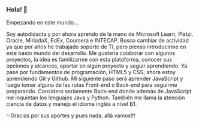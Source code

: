 ### Hola! 👋
Empezando en este mundo...</p>
Soy autodidacta y por ahora aprendo de la mano de Microsoft Learn, Platzi, Oracle, MiriadaX, EdEx, Coursera e INTECAP.
Busco cambiar de actividad ya que por años he trabajado soporte de TI, pero pienso introducirme en este basto mundo del desarrollo.
Me gustaría colaborar con algunos proyectos, la idea es familizarme con esta plataforma, conocer sus opciones y alcances, aportar en algún proyecto y seguir aprendiendo.
Ya pasé por fundamentos de programación, HTML5 y CSS; ahora estoy aprendiendo Git y Github. Mi siguiente paso será aprender JavaScript y luego tomar alguna de las rutas Front-end o Back-end para seguirme preparando. Considero seriamente Back-end donde además de JavaScript me inquietan los lenguajes Java y Python. También me llama la atención ciencia de datos y manejo el idioma inglés a nivel B1.</p>
✨Gracias por sus aportes y pues nada, allá vamos!!!
<!--
**grisherm/grisherm** is a ✨ _special_ ✨ repository because its `README.md` (this file) appears on your GitHub profile.

Here are some ideas to get you started:

- 🔭 I’m currently working on ...
- 🌱 I’m currently learning ...
- 👯 I’m looking to collaborate on ...
- 🤔 I’m looking for help with ...
- 💬 Ask me about ...
- 📫 How to reach me: ...
- 😄 Pronouns: ...
- ⚡ Fun fact: ...
-->
